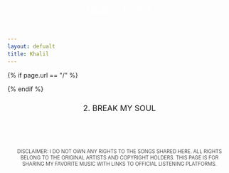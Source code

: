 ```yaml
---
layout: defualt
title: Khalil
---
```


{% if page.url == "/" %}

<style> header a[href="/"], header a[href="/"] { display: none; } </style>
{% endif %}

<style>body {padding-top:130px;padding-bottom:70px;overflow-x:hidden;}.song-list {max-width:95%;margin:0 auto;padding0;} .song {cursor: pointer;padding:10px;display:flex;align-items:top;justify-content:center;flex-direction:column;padding-bottom:20px;}.tit {display:flex;margin:0 auto;align-items:top;justify-content:center;}.song-number {text-align:right;}.song-title {word-wrap:break-word;text-align:center;font-size:1.1rem;}.platforms {display: none;gap:20px;justify-content:space-around;align-items:center;flex-direction:row;margin:0 auto;padding:0;padding-top:15px;padding-bottom:20px;flex-wrap:wrap;}.platforms a {cursor: pointer;color:transparent;}.platforms img {max-width: 30px;height:30px;margin:0;padding:0;pointer-events:none;}.song-title.text {font-size:1.4rem;}.dis {color:var(--text-color);font-family:var(--font-main);font-weight:300;text-align:center;text-transform:uppercase;font-size:0.7rem;margin:0;padding:0 20px;padding-top:60px;}#bold {font-family:var(--font-main-bold);font-weight:300;}</style>


<div class="toggle-container">
    <button id="cleanBtn" class="active" onclick="setFilter('clean')">Clean</button>
    <button id="explicitBtn" onclick="setFilter('explicit')">Explicit</button>
</div>

<div class="song-list">

<div class="song" onclick="togglePlatforms(this)">
<div class="tit"><span class="song-title">2. BREAK MY SOUL</span></div>
<div class="platforms">
<a href="#" target="_blank" class="song-link" data-clean="https://music.apple.com/il/album/break-my-soul/1630005298?i=1630005854" data-explicit="https://music.apple.com/il/album/break-my-soul-explicit/1630005298?i=1630005854"><img src="https://raw.githubusercontent.com/Khalil2000web/Music/refs/heads/main/static/media/apple.svg" alt="Apple Music"></a>
<a href="#" target="_blank" class="song-link" data-clean="https://open.spotify.com/track/5pyoxDZ1PX0KxBxiRVxA4U" data-explicit="https://open.spotify.com/track/explicit-version"><img src="https://raw.githubusercontent.com/Khalil2000web/Music/refs/heads/main/static/media/spotify.svg" alt="Spotify"></a>
<a href="#" target="_blank" class="song-link" data-clean="https://music.amazon.com/tracks/B0B4KLP9JK" data-explicit="https://music.amazon.com/tracks/B0B4KLP9JK-explicit"><img src="https://raw.githubusercontent.com/Khalil2000web/Music/refs/heads/main/static/media/amazon.svg" alt="Amazon Music"></a>
<a href="#" target="_blank" class="song-link" data-clean="https://tidal.com/browse/track/240549035" data-explicit="https://tidal.com/browse/track/explicit-240549035"><img src="https://raw.githubusercontent.com/Khalil2000web/Music/refs/heads/main/static/media/tidal.svg" alt="Tidal"></a>
</div>
</div>

</div>

<style>
    .toggle-container {
        position:fixed;
        top:70px;
        left:50%;
        transform:translateX(-50%);
        width:100%;
        display:flex;align-items:center;justify-content:center;
        text-align: center;
    }
    .toggle-container button {
        border: none;
        background: none;
        font-size: 19px;
        font-weight: normal;
        padding: 5px 15px;
        cursor: pointer;
        font-family:var(--font-main);
        color:white;
    }
    .toggle-container button.active {
        text-decoration: underline;
    }
</style>

<script>
    let explicitMode = false;

    function setFilter(mode) {
        explicitMode = mode === 'explicit';
        document.getElementById("cleanBtn").classList.toggle("active", !explicitMode);
        document.getElementById("explicitBtn").classList.toggle("active", explicitMode);
        updateSongLinks();
    }

    function togglePlatforms(songElement) {
        document.querySelectorAll(".platforms").forEach(p => p.style.display = "none");
        document.querySelectorAll(".song-title").forEach(t => t.classList.remove("text"));

        songElement.querySelector(".platforms").style.display = "flex";
        songElement.querySelector(".song-title").classList.add("text");
    }

    function updateSongLinks() {
        document.querySelectorAll(".song-link").forEach(link => {
            link.href = explicitMode ? link.dataset.explicit : link.dataset.clean;
        });
    }

    document.addEventListener("DOMContentLoaded", updateSongLinks);
</script>



<p class="dis">
<span id="bold">Disclaimer:</span> I do not own any rights to the songs shared here. All rights belong to the original artists and copyright holders. This page is for sharing my favorite music with links to official listening platforms.
</p>